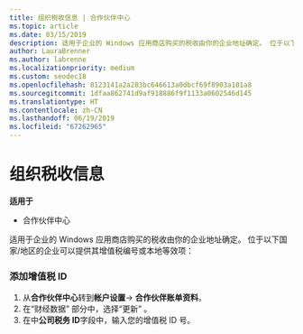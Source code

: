 ```yaml
---
title: 组织税收信息 | 合作伙伴中心
ms.topic: article
ms.date: 03/15/2019
description: 适用于企业的 Windows 应用商店购买的税收由你的企业地址确定。 位于以下国家/地区的企业可以提供其增值税编号或本地等效项：
author: LauraBrenner
ms.author: labrenne
ms.localizationpriority: medium
ms.custom: seodec18
ms.openlocfilehash: 8123141a2a283bc646613a0dbcf69f8903a101a8
ms.sourcegitcommit: 1dfaa862741d9af918886f9f1133a0602546d145
ms.translationtype: HT
ms.contentlocale: zh-CN
ms.lasthandoff: 06/19/2019
ms.locfileid: "67262965"
---
```

# <a name="organization-tax-information"></a>组织税收信息

**适用于**

-  合作伙伴中心

适用于企业的 Windows 应用商店购买的税收由你的企业地址确定。 位于以下国家/地区的企业可以提供其增值税编号或本地等效项：

### <a name="add-your-vat-id"></a>添加增值税 ID

1.  从**合作伙伴中心**转到**帐户设置**-> **合作伙伴账单资料**。
2.  在“财经数据”  部分中，选择“更新”  。
3.  在中**公司税务 ID**字段中，输入您的增值税 ID 号。



 



